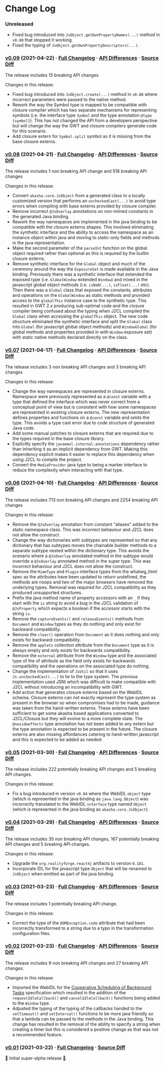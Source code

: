 # Change Log

### Unreleased

* Fixed bug introduced into `JsObject.getOwnPropertyNames(...)` method in `v0.08` that stopped it working.
* Fixed the typing of `JsObject.getOwnPropertyDescriptors(...)`.

### [v0.09](https://github.com/akasha/akasha/tree/v0.09) (2021-04-22) · [Full Changelog](https://github.com/spritz/spritz/compare/v0.08...v0.09) · [API Differences](https://akasha.github.io/akasha-java/api-diff/?key=akasha-java&old=0.08&new=0.09) · [Source Diff](https://github.com/akasha/akasha-java/compare/v0.08...v0.09)

The release includes 15 breaking API changes

Changes in this release:

* Fixed bug introduced into `JsObject.create(...)` method in `v0.08` where incorrect parameters were passed to the native method.
* Rework the way the Symbol type is mapped to be compatible with closure compiler which has two separate mechanisms for representing symbols (i.e. the interface type `Symbol` and the type annotation `@type {symbol}`). This has not changed the API from a developers perspective but will change the way the GWT and closure compilers generate code for this scenario.
* Add closure extern for `Symbol.split` symbol as it is missing from the base closure externs.

### [v0.08](https://github.com/akasha/akasha/tree/v0.08) (2021-04-21) · [Full Changelog](https://github.com/spritz/spritz/compare/v0.07...v0.08) · [API Differences](https://akasha.github.io/akasha-java/api-diff/?key=akasha-java&old=0.07&new=0.08) · [Source Diff](https://github.com/akasha/akasha-java/compare/v0.07...v0.08)

The release includes 1 non breaking API change and 518 breaking API changes

Changes in this release:

* Convert `akasha.core.JsObject` from a generated class to a locally customized version that performs an `uncheckedCast(...)` to avoid type errors when compiling with base externs provided by closure compiler.
* Remove incorrect `@JsOverlay` annotations on non-inlined constants in the generated Java binding.
* Rework the way namespaces are implemented in the java binding to be compatible with the closure externs shapes. This involved eliminating the synthetic interface and the ability to access the namespace as an instance object within java and moving to static-only fields and methods in the java representation.
* Make the second parameter of the `parseInt` function on the global object required rather than optional as this is required by the builtin closure externs.
* Remove synthetic interface for the `Global` object and much of the ceremony around the way the `ExposureSet` is made available in the Java binding. Previously there was a synthetic interface that extended the exposed type (i.e. `GlobalWindow` extended `Window`) and mixed in the javascript global object methods (i.e. `isNaN(...)`, `isFloat(...)` etc). Then there was a `Global` class that exposed the constants, attributes and operations on the `GlobalWindow` as static methods and provided access to the `globalThis` instance case to the synthetic type. This resulted in GWT 2.x producing sub-optimal code and the closure compiler being confused about the typing when J2CL compiled the `Global` class when accessing the `globalThis` object. The new code structure eliminated the synthetic interface and split the `Global` class into `Global` (for javascript global object methods) and `WindowGlobal` (for global methods and properties provided in with `Window` exposure set) with static native methods declared directly on the class.

### [v0.07](https://github.com/akasha/akasha/tree/v0.07) (2021-04-17) · [Full Changelog](https://github.com/spritz/spritz/compare/v0.06...v0.07) · [API Differences](https://akasha.github.io/akasha-java/api-diff/?key=akasha-java&old=0.06&new=0.07) · [Source Diff](https://github.com/akasha/akasha-java/compare/v0.06...v0.07)

The release includes 3 non breaking API changes and 3 breaking API changes

Changes in this release:

* Change the way namespaces are represented in closure externs. Namespace were previously represented as a `@const` variable with a type that defined the interface which was never correct from a conceptual point of view but is consistent with how some namespaces are represented in existing closure externs. The new representation defines properties and functions on a `@const` variable and omits the type. This avoids a type cast error due to code structure of generated Java code.
* Add some manual patches to closure externs that are required due to the types required in the base closure library.
* Explicitly specify the `javaemul.internal.annotations` dependency rather than inheriting it as an implicit dependency from GWT. Making this dependency explicit makes it easier to replace this dependency when using J2CL to compile the project.
* Convert the `MediaProvider` java type to being a marker interface to reduce the complexity when interacting with that type.

### [v0.06](https://github.com/akasha/akasha/tree/v0.06) (2021-04-10) · [Full Changelog](https://github.com/spritz/spritz/compare/v0.05...v0.06) · [API Differences](https://akasha.github.io/akasha-java/api-diff/?key=akasha-java&old=0.05&new=0.06) · [Source Diff](https://github.com/akasha/akasha-java/compare/v0.05...v0.06)

The release includes 713 non breaking API changes and 2254 breaking API changes

Changes in this release:

* Remove the `@JsOverlay` annotation from constant "aliases" added to the static namespace class. This was incorrect behaviour and J2CL does not allow the construct.
* Change the way dictionaries with subtypes are represented so that any dictionary that has subtypes moves the chainable builder methods to a separate subtype nested within the dictionary type. This avoids the scenario where a `@JsOverlay` annotated method in the subtype would override a `@JsOverlay` annotated method in the super type. This was incorrect behaviour and J2CL does not allow the construct.
* Remove the `MimeType` and `Plugin` interface types from the whatwg_html spec as the attributes have been updated to return undefined, the methods are noops and two of the major browsers have removed the underlying types. Removal was required for J2CL compatibility as they produced unsupported structures.
* Prefix the java method name of property accessors with an `_` if they start with the `is` string to avoid a bug in the J2CL validation of `@JsProperty` which expects a boolean if the accessor starts with the string `is`.
* Remove the `captureEvents()` and `releaseEvents()` methods from `Document` and `Window` types as they do nothing and only exist for backward compatibility.
* Remove the `clear()` operation from `Document` as it does nothing and only exists for backward compatibility.
* Remove the `applets` collection attribute from the `Document` type as it is always empty and only exists for backwards compatibility.
* Remove the `external` attribute from the `Window` type and the associated type of the of attribute as the field only exists for backwards compatibility and the operations on the associated type do nothing.
* Change the implementation of `JsUtil` so that it uses `Js.uncheckedCast(...)` to lie to the type system. The previous implementation used JSNI which was difficult to make compatible with J2CL without introducing an incompatibility with GWT.
* Add action that generates closure externs based on the WebIDL schema. Closure externs can not exactly represent the type system as present in the browser so when compromises had to be made, guidance was taken from the hand-written externs. These externs have been sufficient to get some akasha based applications converted to J2CL/Closure but they will evolve to a more complete state. The `@nosideeffects` type annotation has not been added to any extern but the type annotation is expected to be present in the future. The closure externs are also missing affordances catering to hand-written javascript and this is expected to be added as needed.

### [v0.05](https://github.com/akasha/akasha/tree/v0.05) (2021-03-30) · [Full Changelog](https://github.com/akasha/akasha/compare/v0.04...v0.05) · [API Differences](https://akasha.github.io/akasha-java/api-diff/?key=akasha-java&old=0.04&new=0.05) · [Source Diff](https://github.com/akasha/akasha-java/compare/v0.04...v0.05)

The release includes 222 potentially breaking API changes and 5 breaking API changes.

Changes in this release:

* Fix a bug introduced in version `v0.04` where the WebIDL `object` type (which is represented in the java binding as `java.lang.Object`) was incorrectly translated to the WebIDL `interface` type named `Object` (which is represented in the java binding as `akasha.core.JsObject`).

### [v0.04](https://github.com/akasha/akasha/tree/v0.04) (2021-03-29) · [Full Changelog](https://github.com/akasha/akasha/compare/v0.03...v0.04) · [API Differences](https://akasha.github.io/akasha-java/api-diff/?key=akasha-java&old=0.03&new=0.04) · [Source Diff](https://github.com/akasha/akasha-java/compare/v0.03...v0.04)

The release includes 35 non breaking API changes, 167 potentially breaking API changes and 5 breaking API changes.

Changes in this release:

* Upgrade the `org.realityforge.react4j` artifacts to version `0.181`.
* Incorporate IDL for the javascript type `Object` that will be renamed to `JsObject` when emitted as part of the java binding.

### [v0.03](https://github.com/akasha/akasha/tree/v0.03) (2021-03-23) · [Full Changelog](https://github.com/akasha/akasha/compare/v0.02...v0.03) · [API Differences](https://akasha.github.io/akasha-java/api-diff/?key=akasha-java&old=0.02&new=0.03) · [Source Diff](https://github.com/akasha/akasha-java/compare/v0.02...v0.03)

The release includes 1 potentially breaking API change.

Changes in this release:

* Correct the type of the `DOMException.code` attribute that had been incorrectly transformed to a string due to a typo in the transformation configuration files.

### [v0.02](https://github.com/akasha/akasha/tree/v0.02) (2021-03-23) · [Full Changelog](https://github.com/akasha/akasha/compare/v0.01...v0.02) · [API Differences](https://akasha.github.io/akasha-java/api-diff/?key=akasha-java&old=0.01&new=0.02) · [Source Diff](https://github.com/akasha/akasha-java/compare/v0.01...v0.02)

The release includes 9 non breaking API changes and 27 breaking API changes.

Changes in this release:

* Imported the WebIDL for the [Cooperative Scheduling of Background Tasks](https://w3c.github.io/requestidlecallback/) specification which resulted in the addition of the `requestIdleCallback()` and `cancelIdleCallback()` functions being added to the `Window` type.
* Adjusted the typing of the typing of the callbacks handed to the `setTimeout()` and `setInterval()` functions to be more java friendly so that a lambda can be passed to the methods in the Java binding. This change has resulted in the removal of the ability to specify a string when creating a timer but this is considered a positive change as that was not a recommended feature.

### [v0.01](https://github.com/akasha/akasha/tree/v0.01) (2021-03-22) · [Full Changelog](https://github.com/akasha/akasha/compare/ade60402464b32cb22500eddfc4c05914b77e30f...v0.01) · [Source Diff](https://github.com/akasha/akasha-java/compare/ade60402464b32cb22500eddfc4c05914b77e30f...v0.01)

 🎉	Initial super-alpha release 🎉.
